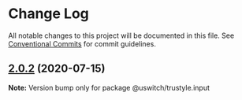 # Change Log

All notable changes to this project will be documented in this file.
See [Conventional Commits](https://conventionalcommits.org) for commit guidelines.

## [2.0.2](https://github.com/uswitch/trustyle/compare/@uswitch/trustyle.input@2.0.1...@uswitch/trustyle.input@2.0.2) (2020-07-15)

**Note:** Version bump only for package @uswitch/trustyle.input
